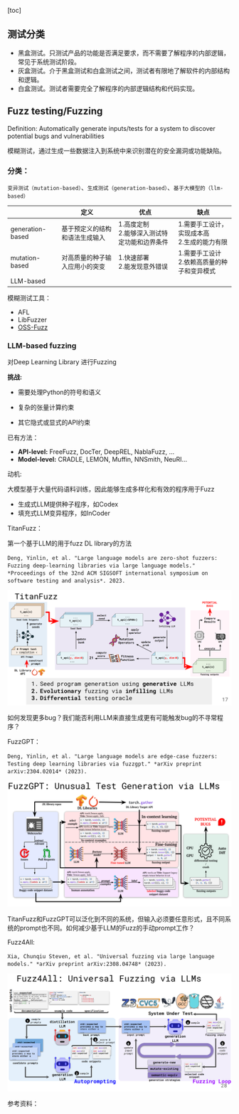 [toc]

## 测试分类

- 黑盒测试。只测试产品的功能是否满足要求，而不需要了解程序的内部逻辑，常见于系统测试阶段。
- 灰盒测试。介于黑盒测试和白盒测试之间，测试者有限地了解软件的内部结构和逻辑。
- 白盒测试。测试者需要完全了解程序的内部逻辑结构和代码实现。

## Fuzz testing/Fuzzing

Definition: Automatically generate inputs/tests for a system to discover potential bugs and vulnerabilities

模糊测试，通过生成一些数据注入到系统中来识别潜在的安全漏洞或功能缺陷。

### 分类：

`变异测试（mutation-based）`、`生成测试（generation-based）`、`基于大模型的（llm-based）`

|                  | 定义                           | 优点          | 缺点 |
| ---------------- | ------------------------------ | ------------- | ---- |
| generation-based | 基于预定义的结构和语法生成输入 | 1.高度定制<br>2.能够深入测试特定功能和边界条件<br> | 1.需要手工设计，实现成本高<br>2.生成的能力有限 |
| mutation-based   | 对高质量的种子输入应用小的突变 | 1.快速部署<br>2.能发现意外错误 | 1.需要手工设计<br/>2.依赖高质量的种子和变异模式 |
| LLM-based |                                |               |      |

模糊测试工具：

- AFL
- LibFuzzer
- [OSS-Fuzz](https://github.com/google/oss-fuzz)

### LLM-based fuzzing

对Deep Learning Library 进行Fuzzing

**挑战:**

- 需要处理Python的符号和语义 

- 复杂的张量计算约束

- 其它隐式或显式的API约束

已有方法：

- **API-level:** FreeFuzz, DocTer, DeepREL, NablaFuzz, ...
- **Model-level:** CRADLE, LEMON, Muffin, NNSmith, NeuRI...

动机:

大模型基于大量代码语料训练，因此能够生成多样化和有效的程序用于Fuzz

- 生成式LLM提供种子程序，如Codex
- 填充式LLM变异程序，如InCoder

TitanFuzz：

第一个基于LLM的用于fuzz DL library的方法

``Deng, Yinlin, et al. "Large language models are zero-shot fuzzers: Fuzzing deep-learning libraries via large language models." *Proceedings of the 32nd ACM SIGSOFT international symposium on software testing and analysis*. 2023.``

![image-20240217105406479](assets/image-20240217105406479.png)

如何发现更多bug？我们能否利用LLM来直接生成更有可能触发bug的不寻常程序？

FuzzGPT：

``Deng, Yinlin, et al. "Large language models are edge-case fuzzers: Testing deep learning libraries via fuzzgpt." *arXiv preprint arXiv:2304.02014* (2023).``

![image-20240217105759249](assets/image-20240217105759249.png)

TitanFuzz和FuzzGPT可以泛化到不同的系统，但输入必须要任意形式，且不同系统的prompt也不同。如何减少基于LLM的Fuzz的手动prompt工作？

Fuzz4All:

``Xia, Chunqiu Steven, et al. "Universal fuzzing via large language models." *arXiv preprint arXiv:2308.04748* (2023).``

![image-20240217110205216](assets/image-20240217110205216.png)

参考资料：

[1]: https://xiongyingfei.github.io/SA/2017/main.htm	"北大熊英飞教授《软件分析技术》课程"
[2]: https://space.bilibili.com/2919428/channel/series "南京大学《软件分析》课程"
[3]: https%3A//cs.au.dk/~amoeller/spa/ "国外课件"
[4]: https://www.zhihu.com/question/388240608/answer/1157919593 "入门"
